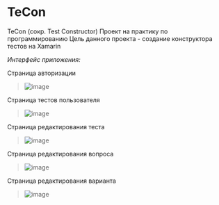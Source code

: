 # TeCon
TeCon (сокр. Test Constructor)
Проект на практику по программированию
Цель данного проекта - создание конструктора тестов на Xamarin

_Интерфейс приложения:_

Страница авторизации
> ![image](https://user-images.githubusercontent.com/91150975/162500684-2fa42cff-2bfe-4477-827b-79eee141058f.png)

Страница тестов пользователя
> ![image](https://user-images.githubusercontent.com/91150975/162500866-6771473e-705e-4067-b806-2b5c4741d024.png)

Страница редактирования теста
> ![image](https://user-images.githubusercontent.com/91150975/162500889-ad24339d-be04-4abd-bc12-ff6083746742.png)

Страница редактирования вопроса
> ![image](https://user-images.githubusercontent.com/91150975/162500930-61f52b68-493b-4f1a-9696-6111a1d1d5fd.png)

Страница редактирования варианта

> ![image](https://user-images.githubusercontent.com/91150975/162502070-47c99cf6-ef4b-4d3f-97b3-08574b44fafc.png)
